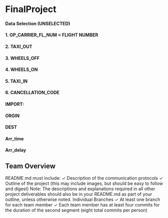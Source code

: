 # FinalProject 
#### Data Selection (UNSELECTED)
#### 1.	OP_CARRIER_FL_NUM = FLIGHT NUMBER
#### 2.	TAXI_OUT
#### 3.	WHEELS_OFF
#### 4.	WHEELS_ON
#### 5.	TAXI_IN
#### 6.	CANCELLATION_CODE


#### IMPORT:
#### ORGIN
#### DEST
#### Arr_time
#### Arr_delay


## Team Overview

README.md must include:
✓ Description of the communication protocols
✓ Outline of the project (this may include
images, but should be easy to follow and digest)
Note: The descriptions and explanations required
in all other project deliverables should also be in
your README.md as part of your outline, unless
otherwise noted.
Individual Branches
✓ At least one branch for each team member
✓ Each team member has at least four commits
for the duration of the second segment (eight
total commits per person)
